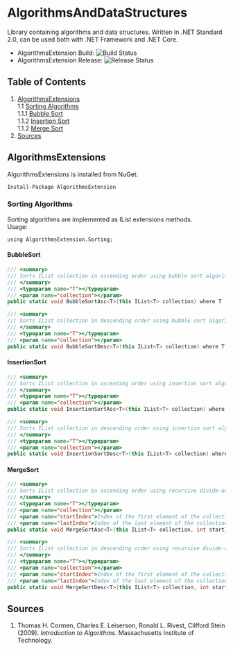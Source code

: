 # AlgorithmsAndDataStructures

Library containing algorithms and data structures. Written in .NET Standard 2.0, can be used both with .NET Framework and .NET Core.

- AlgorithmsExtension Build: ![Build Status](
https://dev.azure.com/marekott94/AlgorithmsAndDataStructures/_apis/build/status/AlgorithmsBuild?branchName=master "Build Status")
- AlgorithmsExtension Release: ![Release Status](
https://vsrm.dev.azure.com/marekott94/_apis/public/Release/badge/2413bb11-0690-4a93-94d6-5246c6d9b814/1/1 "Release Status")

## Table of Contents
1. [ AlgorithmsExtensions ](#algorithmsExtensions)<br/>
1.1 [ Sorting Algorithms ](#sortingAlgorithms)<br/>
1.1.1 [ Bubble Sort ](#bubbleSort)<br/>
1.1.2 [ Insertion Sort ](#insertionSort)<br/>
1.1.2 [ Merge Sort ](#mergeSort)<br/>
2. [ Sources ](#sources)<br/>

<a name="algorithmsExtensions"></a>
## AlgorithmsExtensions 
AlgorithmsExtensions is installed from NuGet.
```
Install-Package AlgorithmsExtension
```
<a name="sortingAlgorithms"></a>
### Sorting Algorithms
Sorting algorithms are implemented as IList extensions methods.<br/>
Usage:
```
using AlgorithmsExtension.Sorting;
```

<a name="bubbleSort"></a>
#### BubbleSort
```csharp
/// <summary>
/// Sorts IList collection in ascending order using bubble sort algorithm
/// </summary>
/// <typeparam name="T"></typeparam>
/// <param name="collection"></param>
public static void BubbleSortAsc<T>(this IList<T> collection) where T : IComparable, IComparable<T>
```
```csharp
/// <summary>
/// Sorts IList collection in descending order using bubble sort algorithm
/// </summary>
/// <typeparam name="T"></typeparam>
/// <param name="collection"></param>
public static void BubbleSortDesc<T>(this IList<T> collection) where T : IComparable, IComparable<T>
```

<a name="insertionSort"></a>
#### InsertionSort
```csharp
/// <summary>
/// Sorts IList collection in ascending order using insertion sort algorithm.
/// </summary>
/// <typeparam name="T"></typeparam>
/// <param name="collection"></param>
public static void InsertionSortAsc<T>(this IList<T> collection) where T : IComparable, IComparable<T>
```
```csharp
/// <summary>
/// Sorts IList collection in descending order using insertion sort algorithm.
/// </summary>
/// <typeparam name="T"></typeparam>
/// <param name="collection"></param>
public static void InsertionSortDesc<T>(this IList<T> collection) where T : IComparable, IComparable<T>
```

<a name="mergeSort"></a>
#### MergeSort
```csharp
/// <summary>
/// Sorts IList collection in ascending order using recursive divide-and-conquer algorithm
/// </summary>
/// <typeparam name="T"></typeparam>
/// <param name="collection"></param>
/// <param name="startIndex">Index of the first element of the collection</param>
/// <param name="lastIndex">Index of the last element of the collection</param>
public static void MergeSortAsc<T>(this IList<T> collection, int startIndex, int lastIndex) where T : IComparable, IComparable<T>
```
```csharp
/// <summary>
/// Sorts IList collection in descending order using recursive divide-and-conquer algorithm
/// </summary>
/// <typeparam name="T"></typeparam>
/// <param name="collection"></param>
/// <param name="startIndex">Index of the first element of the collection</param>
/// <param name="lastIndex">Index of the last element of the collection</param>
public static void MergeSortDesc<T>(this IList<T> collection, int startIndex, int lastIndex) where T : IComparable, IComparable<T>
```

<a name="sources"></a>
## Sources
1. Thomas H. Cormen, Charles E. Leiserson, Ronald L. Rivest, Clifford Stein (2009). *Introduction to Algorithms*. 
Massachusetts Institute of Technology.
